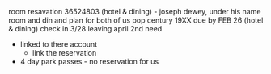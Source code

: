 room resavation
36524803 (hotel & dining) - joseph dewey, under his name
room and din and plan for both of us
pop century
19XX due by FEB 26 (hotel & dining)
check in 3/28
leaving april 2nd
need

- linked to there account
  - link the reservation
- 4 day park passes - no reservation for us
